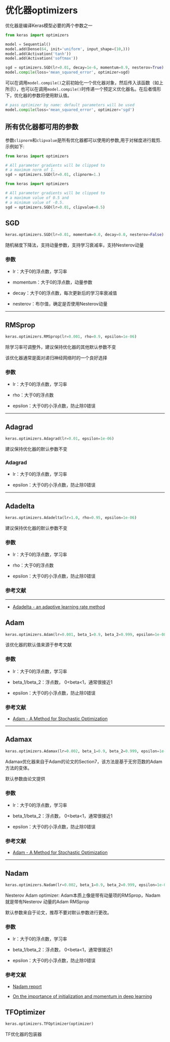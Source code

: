 # 优化器optimizers

优化器是编译Keras模型必要的两个参数之一
```python
from keras import optimizers

model = Sequential()
model.add(Dense(64, init='uniform', input_shape=(10,)))
model.add(Activation('tanh'))
model.add(Activation('softmax'))

sgd = optimizers.SGD(lr=0.01, decay=1e-6, momentum=0.9, nesterov=True)
model.compile(loss='mean_squared_error', optimizer=sgd)
```

可以在调用```model.compile()```之前初始化一个优化器对象，然后传入该函数（如上所示），也可以在调用```model.compile()```时传递一个预定义优化器名。在后者情形下，优化器的参数将使用默认值。
```python
# pass optimizer by name: default parameters will be used
model.compile(loss='mean_squared_error', optimizer='sgd')
```
## 所有优化器都可用的参数
参数```clipnorm```和```clipvalue```是所有优化器都可以使用的参数,用于对梯度进行裁剪.示例如下:
```python
from keras import optimizers

# All parameter gradients will be clipped to
# a maximum norm of 1.
sgd = optimizers.SGD(lr=0.01, clipnorm=1.)
```
```python
from keras import optimizers

# All parameter gradients will be clipped to
# a maximum value of 0.5 and
# a minimum value of -0.5.
sgd = optimizers.SGD(lr=0.01, clipvalue=0.5)
```

## SGD
```python
keras.optimizers.SGD(lr=0.01, momentum=0.0, decay=0.0, nesterov=False)
```
随机梯度下降法，支持动量参数，支持学习衰减率，支持Nesterov动量

### 参数

* lr：大于0的浮点数，学习率

* momentum：大于0的浮点数，动量参数

* decay：大于0的浮点数，每次更新后的学习率衰减值

* nesterov：布尔值，确定是否使用Nesterov动量

***

## RMSprop
```python
keras.optimizers.RMSprop(lr=0.001, rho=0.9, epsilon=1e-06)
```
除学习率可调整外，建议保持优化器的其他默认参数不变

该优化器通常是面对递归神经网络时的一个良好选择

### 参数

* lr：大于0的浮点数，学习率

* rho：大于0的浮点数

* epsilon：大于0的小浮点数，防止除0错误

***

## Adagrad
```python
keras.optimizers.Adagrad(lr=0.01, epsilon=1e-06)
```
建议保持优化器的默认参数不变

### Adagrad

* lr：大于0的浮点数，学习率

* epsilon：大于0的小浮点数，防止除0错误

***

## Adadelta
```python
keras.optimizers.Adadelta(lr=1.0, rho=0.95, epsilon=1e-06)
```
建议保持优化器的默认参数不变

### 参数

* lr：大于0的浮点数，学习率

* rho：大于0的浮点数

* epsilon：大于0的小浮点数，防止除0错误

### 参考文献

***

* [Adadelta - an adaptive learning rate method](http://arxiv.org/abs/1212.5701)

## Adam
```python
keras.optimizers.Adam(lr=0.001, beta_1=0.9, beta_2=0.999, epsilon=1e-08)
```

该优化器的默认值来源于参考文献

### 参数

* lr：大于0的浮点数，学习率

* beta_1/beta_2：浮点数， 0<beta<1，通常很接近1

* epsilon：大于0的小浮点数，防止除0错误

### 参考文献

* [Adam - A Method for Stochastic Optimization](http://arxiv.org/abs/1412.6980v8)

***

## Adamax
```python
keras.optimizers.Adamax(lr=0.002, beta_1=0.9, beta_2=0.999, epsilon=1e-08)
```

Adamax优化器来自于Adam的论文的Section7，该方法是基于无穷范数的Adam方法的变体。

默认参数由论文提供

### 参数

* lr：大于0的浮点数，学习率

* beta_1/beta_2：浮点数， 0<beta<1，通常很接近1

* epsilon：大于0的小浮点数，防止除0错误

### 参考文献

* [Adam - A Method for Stochastic Optimization](http://arxiv.org/abs/1412.6980v8)

***

## Nadam

```python
keras.optimizers.Nadam(lr=0.002, beta_1=0.9, beta_2=0.999, epsilon=1e-08, schedule_decay=0.004)
```

Nesterov Adam optimizer: Adam本质上像是带有动量项的RMSprop，Nadam就是带有Nesterov 动量的Adam RMSprop

默认参数来自于论文，推荐不要对默认参数进行更改。

### 参数

* lr：大于0的浮点数，学习率

* beta_1/beta_2：浮点数， 0<beta<1，通常很接近1

* epsilon：大于0的小浮点数，防止除0错误

### 参考文献

* [Nadam report](http://cs229.stanford.edu/proj2015/054_report.pdf)

* [On the importance of initialization and momentum in deep learning](http://www.cs.toronto.edu/~fritz/absps/momentum.pdf)

## TFOptimizer
```python
keras.optimizers.TFOptimizer(optimizer)
```
TF优化器的包装器
